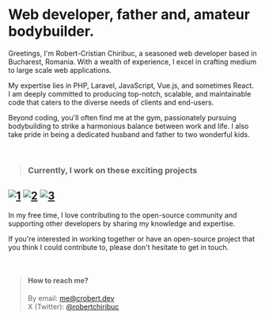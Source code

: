 # Web developer, father and, amateur bodybuilder.

Greetings, I'm Robert-Cristian Chiribuc, a seasoned web developer based in Bucharest, Romania. With a wealth of experience, I excel in crafting medium to large scale web applications.

My expertise lies in PHP, Laravel, JavaScript, Vue.js, and sometimes React. I am deeply committed to producing top-notch, scalable, and maintainable code that caters to the diverse needs of clients and end-users.

Beyond coding, you'll often find me at the gym, passionately pursuing bodybuilding to strike a harmonious balance between work and life. I also take pride in being a dedicated husband and father to two wonderful kids.

</br>

> ### Currently, I work on these exciting projects

[![1](https://github.com/chiribuc/chiribuc/assets/46414598/277e4ce0-0b0c-4062-beba-9c969b4f3b66)](https://signalgenesys.com)
[![2](https://github.com/chiribuc/chiribuc/assets/46414598/ee95b1c2-1e05-4d06-8f6b-c9142bca331b)](https://codesm.com)
[![3](https://github.com/chiribuc/chiribuc/assets/46414598/d11875b4-5a6c-4802-a735-2a0fb8382912)](https://meetcody.ai)
----

In my free time, I love contributing to the open-source community and supporting other developers by sharing my knowledge and expertise.

If you're interested in working together or have an open-source project that you think I could contribute to, please don't hesitate to get in touch.
  
</br>

> #### How to reach me?
> By email: [me@crobert.dev](mailto:me@crobert.dev)   
> X (Twitter): [@robertchiribuc](https://twitter.com/robertchiribuc)

